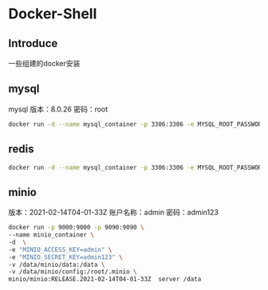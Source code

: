 # Docker-Shell
## Introduce
一些组建的docker安装
## mysql
mysql
版本：8.0.26
密码：root
```bash
docker run -d --name mysql_container -p 3306:3306 -e MYSQL_ROOT_PASSWORD=root -v /data/mysql:/var/lib/mysql mysql:8.0.26
```
## redis
```bash
docker run -d --name mysql_container -p 3306:3306 -e MYSQL_ROOT_PASSWORD=root -v /data/mysql:/var/lib/mysql mysql:8.0.26
```
## minio
版本：2021-02-14T04-01-33Z
账户名称：admin
密码：admin123

```bash
docker run -p 9000:9000 -p 9090:9090 \
--name minio_container \
-d  \
-e "MINIO_ACCESS_KEY=admin" \
-e "MINIO_SECRET_KEY=admin123" \
-v /data/minio/data:/data \
-v /data/minio/config:/root/.minio \
minio/minio:RELEASE.2021-02-14T04-01-33Z  server /data 
```
